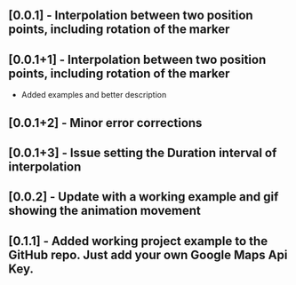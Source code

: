 ## [0.0.1] - Interpolation between two position points, including rotation of the marker

## [0.0.1+1] - Interpolation between two position points, including rotation of the marker

* Added examples and better description

## [0.0.1+2] - Minor error corrections

## [0.0.1+3] - Issue setting the Duration interval of interpolation

## [0.0.2] - Update with a working example and gif showing the animation movement

## [0.1.1] - Added working project example to the GitHub repo. Just add your own **Google Maps Api Key**.
